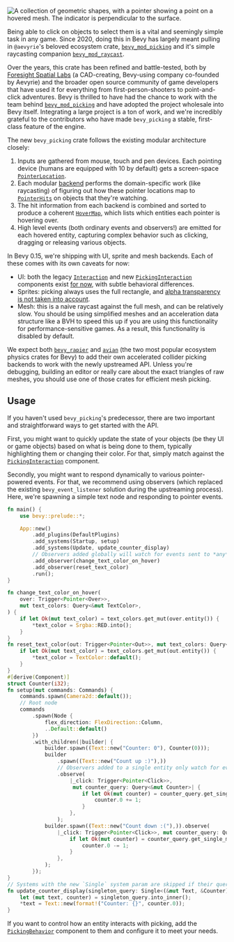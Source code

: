 <!-- Add mesh picking backend and `MeshRayCast` system parameter -->
<!-- https://github.com/bevyengine/bevy/pull/15800 -->

![A collection of geometric shapes, with a pointer showing a point on a hovered mesh. The indicator is perpendicular to the surface.](mesh_picking.png)

Being able to click on objects to select them is a vital and seemingly simple task in any game.
Since 2020, doing this in Bevy has largely meant pulling in `@aevyrie`'s beloved ecosystem crate, [`bevy_mod_picking`] and it's simple raycasting companion [`bevy_mod_raycast`].

Over the years, this crate has been refined and battle-tested, both by [Foresight Spatial Labs] (a CAD-creating, Bevy-using company co-founded by Aevyrie) and
the broader open source community of game developers that have used it for everything from first-person-shooters to point-and-click adventures.
Bevy is thrilled to have had the chance to work with the team behind [`bevy_mod_picking`] and have adopted the project wholesale into Bevy itself.
Integrating a large project is a ton of work, and we're incredibly grateful to the contributors who have made `bevy_picking` a stable, first-class feature of the engine.

The new `bevy_picking` crate follows the existing modular architecture closely:

1. Inputs are gathered from mouse, touch and pen devices. Each pointing device (humans are equipped with 10 by default) gets a screen-space [`PointerLocation`].
2. Each modular [backend] performs the domain-specific work (like raycasting) of figuring out how these pointer locations map to [`PointerHits`] on objects that they're watching.
3. The hit information from each backend is combined and sorted to produce a coherent [`HoverMap`], which lists which entities each pointer is hovering over.
4. High level events (both ordinary events and observers!) are emitted for each hovered entity, capturing complex behavior such as clicking, dragging or releasing various objects.

In Bevy 0.15, we're shipping with UI, sprite and mesh backends. Each of these comes with its own caveats for now:

- UI: both the legacy [`Interaction`] and new [`PickingInteraction`] components exist [for now](https://github.com/bevyengine/bevy/issues/15550), with subtle behavioral differences.
- Sprites: picking always uses the full rectangle, and [alpha transparency is not taken into account](https://github.com/bevyengine/bevy/issues/14929).
- Mesh: this is a naive raycast against the full mesh, and can be relatively slow. You should be using simplified meshes and an acceleration data structure like a BVH to speed this up if you are using this functionality for performance-sensitive games. As a result, this functionality is disabled by default.

We expect both [`bevy_rapier`] and [`avian`] (the two most popular ecosystem physics crates for Bevy) to add their own accelerated collider picking backends to work with the newly upstreamed API. Unless you're debugging, building an editor or really care about the exact triangles of raw meshes, you should use one of those crates for efficient mesh picking.

## Usage

If you haven't used `bevy_picking`'s predecessor, there are two important and straightforward ways to get started with the API.

First, you might want to quickly update the state of your objects (be they UI or game objects) based on what is being done to them, typically highlighting them or changing their color. For that, simply match against the [`PickingInteraction`] component.

Secondly, you might want to respond dynamically to various pointer-powered events. For that, we recommend using observers (which replaced the existing `bevy_event_listener` solution during the upstreaming process).
Here, we're spawning a simple text node and responding to pointer events.

```rust
fn main() {
    use bevy::prelude::*;

    App::new()
        .add_plugins(DefaultPlugins)
        .add_systems(Startup, setup)
        .add_systems(Update, update_counter_display)
        // Observers added globally will watch for events sent to *any* entity
        .add_observer(change_text_color_on_hover)
        .add_observer(reset_text_color)
        .run();
}

fn change_text_color_on_hover(
    over: Trigger<Pointer<Over>>,
    mut text_colors: Query<&mut TextColor>,
) {
    if let Ok(mut text_color) = text_colors.get_mut(over.entity()) {
        *text_color = Srgba::RED.into();
    }
}
fn reset_text_color(out: Trigger<Pointer<Out>>, mut text_colors: Query<&mut TextColor>) {
    if let Ok(mut text_color) = text_colors.get_mut(out.entity()) {
        *text_color = TextColor::default();
    }
}
#[derive(Component)]
struct Counter(i32);
fn setup(mut commands: Commands) {
    commands.spawn(Camera2d::default());
    // Root node
    commands
        .spawn(Node {
            flex_direction: FlexDirection::Column,
            ..Default::default()
        })
        .with_children(|builder| {
            builder.spawn((Text::new("Counter: 0"), Counter(0)));
            builder
                .spawn((Text::new("Count up :)"),))
                // Observers added to a single entity only watch for events to that specific entity
                .observe(
                    |_click: Trigger<Pointer<Click>>,
                     mut counter_query: Query<&mut Counter>| {
                        if let Ok(mut counter) = counter_query.get_single_mut() {
                            counter.0 += 1;
                        }
                    },
                );
            builder.spawn((Text::new("Count down :("),)).observe(
                |_click: Trigger<Pointer<Click>>, mut counter_query: Query<&mut Counter>| {
                    if let Ok(mut counter) = counter_query.get_single_mut() {
                        counter.0 -= 1;
                    }
                },
            );
        });
}
// Systems with the new `Single` system param are skipped if their query doesn't return exactly one elemnent
fn update_counter_display(singleton_query: Single<(&mut Text, &Counter)>) {
    let (mut text, counter) = singleton_query.into_inner();
    *text = Text::new(format!("Counter: {}", counter.0));
}
```

If you want to control how an entity interacts with picking, add the [`PickingBehavior`] component to them and configure it to meet your needs.

[`bevy_mod_picking`]: https://crates.io/crates/bevy_mod_picking/
[`bevy_mod_raycast`]: https://crates.io/crates/bevy_mod_raycast/
[Foresight Spatial Labs]: https://www.fslabs.ca/
[`PointerLocation`]: https://docs.rs/bevy/0.15.0/bevy/picking/backend/prelude/struct.PointerLocation.html
[backend]: https://docs.rs/bevy/0.15.0/bevy/picking/backend/index.html
[`PointerHits`]: https://docs.rs/bevy/0.15.0/bevy/picking/backend/struct.PointerHits.html
[`HoverMap`]: https://docs.rs/bevy/0.15.0/bevy/picking/focus/struct.HoverMap.html
[`Interaction`]: https://docs.rs/bevy/0.15.0/bevy/prelude/enum.Interaction.html
[`PickingInteraction`]: https://docs.rs/bevy/0.15.0/bevy/picking/focus/enum.PickingInteraction.html
[`bevy_rapier`]: https://crates.io/crates/bevy_rapier3d
[`avian`]: https://crates.io/crates/avian3d
[`PickingBehavior`]: https://docs.rs/bevy/0.15.0/bevy/picking/struct.PickingBehavior.html

